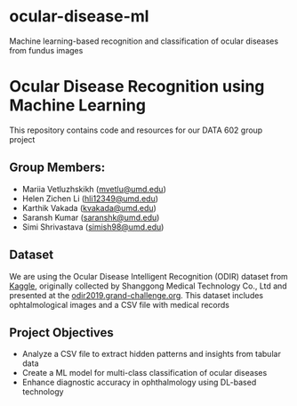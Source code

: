 # ocular-disease-ml
Machine learning-based recognition and classification of ocular diseases from fundus images

# Ocular Disease Recognition using Machine Learning

This repository contains code and resources for our DATA 602 group project

## Group Members:
- Mariia Vetluzhskikh (mvetlu@umd.edu)
- Helen Zichen Li (hli12349@umd.edu)
- Karthik Vakada (kvakada@umd.edu)
- Saransh Kumar (saranshk@umd.edu)
- Simi Shrivastava (simish98@umd.edu)

## Dataset
We are using the Ocular Disease Intelligent Recognition (ODIR) dataset from [Kaggle](https://www.kaggle.com/datasets/andrewmvd/ocular-disease-recognition-odir5k), originally collected by Shanggong Medical Technology Co., Ltd and presented at the [odir2019.grand-challenge.org](https://odir2019.grand-challenge.org/). This dataset includes ophtalmological images and a CSV file with medical records

## Project Objectives
- Analyze a CSV file to extract hidden patterns and insights from tabular data
- Create a ML model for multi-class classification of ocular diseases
- Enhance diagnostic accuracy in ophthalmology using DL-based technology


